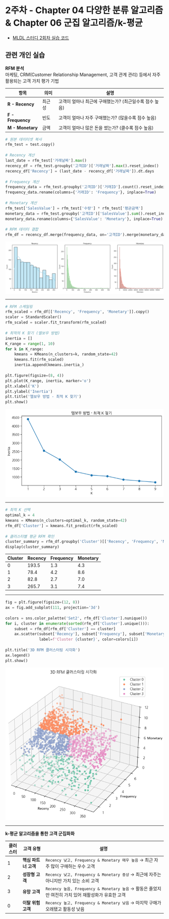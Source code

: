 # 2주차 - Chapter 04 다양한 분류 알고리즘 & Chapter 06 군집 알고리즘/k-평균

- [MLDL 스터디 2회차 실습 코드](https://colab.research.google.com/drive/1csiEgAD0ZIxalVCP2KLDqr1LfumSvk0t)

## 관련 개인 실습

**RFM 분석**<br>
마케팅, CRM(Customer Relationship Management, 고객 관계 관리) 등에서 자주 활용되는 고객 가치 평가 기법

| 항목           | 의미     | 설명                                           |
|----------------|----------|------------------------------------------------|
| **R - Recency**    | 최근성   | 고객이 얼마나 최근에 구매했는가? (최근일수록 점수 높음) |
| **F - Frequency**  | 빈도     | 고객이 얼마나 자주 구매했는가? (많을수록 점수 높음)     |
| **M - Monetary**   | 금액     | 고객이 얼마나 많은 돈을 썼는가? (클수록 점수 높음)     |

```PYTHON
# 원본 데이터셋 복사
rfm_test = test.copy()

# Recency 계산
last_date = rfm_test['거래날짜'].max()
recency_df = rfm_test.groupby('고객ID')['거래날짜'].max().reset_index()
recency_df['Recency'] = (last_date - recency_df['거래날짜']).dt.days

# Frequency 계산
frequency_data = rfm_test.groupby('고객ID')['거래ID'].count().reset_index()
frequency_data.rename(columns={'거래ID': 'Frequency'}, inplace=True)

# Monetary 계산
rfm_test['SalesValue'] = rfm_test['수량'] * rfm_test['평균금액']
monetary_data = rfm_test.groupby('고객ID')['SalesValue'].sum().reset_index()
monetary_data.rename(columns={'SalesValue': 'Monetary'}, inplace=True)

# RFM 데이터 결합
rfm_df = recency_df.merge(frequency_data, on='고객ID').merge(monetary_data, on='고객ID')
```

![스크린샷](../image/screenshot8.png)

---
```PYTHON
# RFM 스케일링
rfm_scaled = rfm_df[['Recency', 'Frequency', 'Monetary']].copy()
scaler = StandardScaler()
rfm_scaled = scaler.fit_transform(rfm_scaled)

# 최적의 K 찾기 (엘보우 방법)
inertia = []
K_range = range(1, 10)
for k in K_range:
    kmeans = KMeans(n_clusters=k, random_state=42)
    kmeans.fit(rfm_scaled)
    inertia.append(kmeans.inertia_)

plt.figure(figsize=(8, 4))
plt.plot(K_range, inertia, marker='o')
plt.xlabel('K')
plt.ylabel('Inertia')
plt.title('엘보우 방법 - 최적 K 찾기')
plt.show()
```

![스크린샷](../image/screenshot9.png)

---
```PYTHON
# 최적 K 선택
optimal_k = 4
kmeans = KMeans(n_clusters=optimal_k, random_state=42)
rfm_df['Cluster'] = kmeans.fit_predict(rfm_scaled)

# 클러스터별 평균 RFM 확인
cluster_summary = rfm_df.groupby('Cluster')[['Recency', 'Frequency', 'Monetary']].mean().round(1)
display(cluster_summary)
```

| Cluster | Recency | Frequency | Monetary |
|---------|---------|-----------|----------|
|   0     | 193.5   |   1.3     |   4.3    |
|   1     | 78.4    |   4.2     |   8.6    |
|   2     | 82.8    |   2.7     |   7.0    |
|   3     | 265.7   |   3.1     |   7.4    |

---
```PYTHON
fig = plt.figure(figsize=(12, 8))
ax = fig.add_subplot(111, projection='3d')

colors = sns.color_palette('Set2', rfm_df['Cluster'].nunique())
for i, cluster in enumerate(sorted(rfm_df['Cluster'].unique())):
    subset = rfm_df[rfm_df['Cluster'] == cluster]
    ax.scatter(subset['Recency'], subset['Frequency'], subset['Monetary'], 
               label=f'Cluster {cluster}', color=colors[i])

plt.title('3D RFM 클러스터링 시각화')
ax.legend()
plt.show()
```

![스크린샷](../image/screenshot11.png)

---
**k-평균 알고리즘을 통한 고객 군집화화**

| 클러스터 | 고객 유형           | 설명                                                                 |
|---------|--------------------|----------------------------------------------------------------------|
| 1       | **핵심 파트너 고객** | `Recency 낮고, Frequency & Monetary 매우 높음` → 최근 자주 많이 구매하는 우수 고객 |
| 2       | **성장형 고객**     | `Recency 낮고, Frequency & Monetary 중상` → 최근에 자주는 아니지만 가치 있는 소비 고객 |
| 3       | **유망 고객**       | `Recency 높음, Frequency & Monetary 높음` → 활동은 줄었지만 여전히 가치 있어 재활성화가 유효한 고객 |
| 0       | **이탈 위험 고객**   | `Recency 높고, Frequency & Monetary 낮음` → 마지막 구매가 오래됐고 활동성 낮음 |